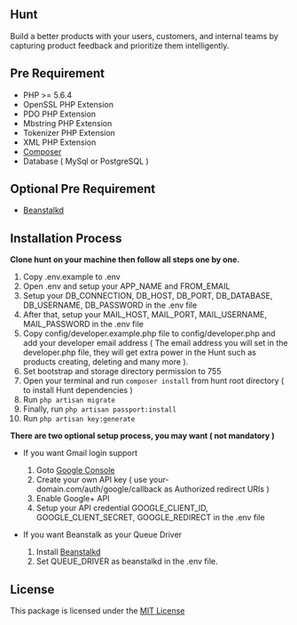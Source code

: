 ## Hunt

Build a better products with your users, customers, and internal teams by capturing product feedback and prioritize them intelligently.


## Pre Requirement

- PHP >= 5.6.4
- OpenSSL PHP Extension
- PDO PHP Extension
- Mbstring PHP Extension
- Tokenizer PHP Extension
- XML PHP Extension
- [Composer](https://getcomposer.org/download/)
- Database ( MySql or PostgreSQL )

## Optional Pre Requirement

- [Beanstalkd](http://kr.github.io/beanstalkd/)


## Installation Process

**Clone hunt on your machine then follow all steps one by one.**

1. Copy .env.example to .env
2. Open .env and setup your APP_NAME and FROM_EMAIL
3. Setup your DB_CONNECTION, DB_HOST, DB_PORT, DB_DATABASE, DB_USERNAME, DB_PASSWORD in the .env file
4. After that, setup your MAIL_HOST, MAIL_PORT, MAIL_USERNAME, MAIL_PASSWORD in the .env file
5. Copy config/developer.example.php file to config/developer.php and add your developer email address ( The email address you will set in the developer.php file, they will get extra power in the Hunt such as products creating, deleting and many more ).
6. Set bootstrap and storage directory permission to 755
7. Open your terminal and run ```composer install``` from hunt root directory ( to install Hunt dependencies )
8. Run ```php artisan migrate```
9. Finally, run ```php artisan passport:install```
10. Run ```php artisan key:generate```

**There are two optional setup process, you may want ( not mandatory )**

- If you want Gmail login support
    1. Goto [Google Console](https://console.developers.google.com/)
    2. Create your own API key ( use your-domain.com/auth/google/callback as Authorized redirect URIs )
    3. Enable Google+ API
    4. Setup your API credential GOOGLE_CLIENT_ID, GOOGLE_CLIENT_SECRET, GOOGLE_REDIRECT in the .env file

- If you want Beanstalk as your Queue Driver
    1. Install [Beanstalkd](http://kr.github.io/beanstalkd/)
    2. Set QUEUE_DRIVER as beanstalkd in the .env file.


## License

This package is licensed under the [MIT License](https://github.com/themexpert/hunt/blob/master/LICENSE)

